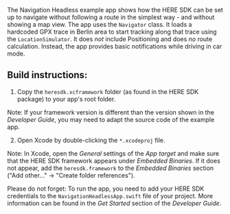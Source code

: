The Navigation Headless example app shows how the HERE SDK can be set up to navigate without following a route in the simplest way - and without showing a map view. The app uses the `Navigator` class. It loads a hardcoded GPX trace in Berlin area to start tracking along that trace using the `LocationSimulator`. It does _not_ include Positioning and does _no_ route calculation. Instead, the app provides basic notifications while driving in car mode.

Build instructions:
-------------------

1) Copy the `heresdk.xcframework` folder (as found in the HERE SDK package) to your app's root folder.

Note: If your framework version is different than the version shown in the _Developer Guide_, you may need to adapt the source code of the example app.

2) Open Xcode by double-clicking the `*.xcodeproj` file.

Note: In Xcode, open the _General_ settings of the _App target_ and make sure that the HERE SDK framework appears under _Embedded Binaries_. If it does not appear, add the `heresdk.framework` to the _Embedded Binaries_ section ("Add other..." -> "Create folder references").

Please do not forget: To run the app, you need to add your HERE SDK credentials to the `NavigationHeadlessApp.swift` file of your project. More information can be found in the _Get Started_ section of the _Developer Guide_.
